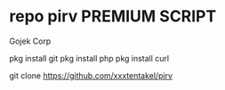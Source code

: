 # repo pirv PREMIUM SCRIPT 
Gojek Corp

pkg install git
pkg install php
pkg install curl

git clone https://github.com/xxxtentakel/pirv

